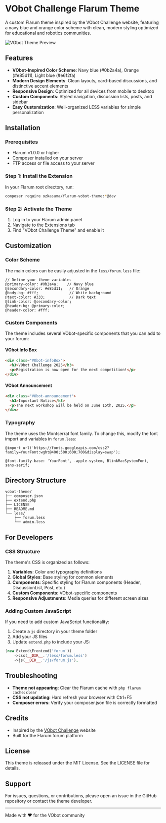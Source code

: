 # VObot Challenge Flarum Theme

A custom Flarum theme inspired by the VObot Challenge website, featuring a navy blue and orange color scheme with clean, modern styling optimized for educational and robotics communities.

![VObot Theme Preview](https://via.placeholder.com/800x400?text=VObot+Theme+Preview)

## Features

- **VObot-Inspired Color Scheme**: Navy blue (#0b2a4a), Orange (#e85d11), Light blue (#e6f2fa)
- **Modern Design Elements**: Clean layouts, card-based discussions, and distinctive accent elements
- **Responsive Design**: Optimized for all devices from mobile to desktop
- **Custom Components**: Styled navigation, discussion lists, posts, and sidebar
- **Easy Customization**: Well-organized LESS variables for simple personalization

## Installation

### Prerequisites

- Flarum v1.0.0 or higher
- Composer installed on your server
- FTP access or file access to your server


### Step 1: Install the Extension

In your Flarum root directory, run:

```bash
composer require ozkasuma/flarum-vobot-theme:*@dev
```

### Step 2: Activate the Theme

1. Log in to your Flarum admin panel
2. Navigate to the Extensions tab
3. Find "VObot Challenge Theme" and enable it

## Customization

### Color Scheme

The main colors can be easily adjusted in the `less/forum.less` file:

```less
// Define your theme variables
@primary-color: #0b2a4a;    // Navy blue
@secondary-color: #e85d11;   // Orange
@body-bg: #fff;              // White background
@text-color: #333;           // Dark text
@link-color: @secondary-color;
@header-bg: @primary-color;
@header-color: #fff;
```

### Custom Components

The theme includes several VObot-specific components that you can add to your forum:

#### VObot Info Box

```html
<div class="VObot-infoBox">
  <h3>VObot Challenge 2025</h3>
  <p>Registration is now open for the next competition!</p>
</div>
```

#### VObot Announcement

```html
<div class="VObot-announcement">
  <h3>Important Notice</h3>
  <p>The next workshop will be held on June 15th, 2025.</p>
</div>
```

### Typography

The theme uses the Montserrat font family. To change this, modify the font import and variables in `forum.less`:

```less
@import url('https://fonts.googleapis.com/css2?family=YourFont:wght@400;500;600;700&display=swap');

@font-family-base: 'YourFont', -apple-system, BlinkMacSystemFont, sans-serif;
```

## Directory Structure

```
vobot-theme/
├── composer.json
├── extend.php
├── LICENSE
├── README.md
└── less/
    ├── forum.less
    └── admin.less
```

## For Developers

### CSS Structure

The theme's CSS is organized as follows:

1. **Variables**: Color and typography definitions
2. **Global Styles**: Base styling for common elements
3. **Components**: Specific styling for Flarum components (Header, DiscussionList, Post, etc.)
4. **Custom Components**: VObot-specific components
5. **Responsive Adjustments**: Media queries for different screen sizes

### Adding Custom JavaScript

If you need to add custom JavaScript functionality:

1. Create a `js` directory in your theme folder
2. Add your JS files
3. Update `extend.php` to include your JS:

```php
(new Extend\Frontend('forum'))
    ->css(__DIR__.'/less/forum.less')
    ->js(__DIR__.'/js/forum.js'),
```

## Troubleshooting

- **Theme not appearing**: Clear the Flarum cache with `php flarum cache:clear`
- **CSS not updating**: Hard refresh your browser with Ctrl+F5
- **Composer errors**: Verify your composer.json file is correctly formatted

## Credits

- Inspired by the [VObot Challenge](https://vobot-challenge.example.com/) website
- Built for the Flarum forum platform

## License

This theme is released under the MIT License. See the LICENSE file for details.

## Support

For issues, questions, or contributions, please open an issue in the GitHub repository or contact the theme developer.

---

Made with ❤️ for the VObot community
